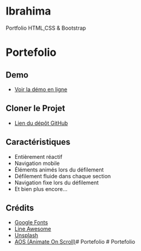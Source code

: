 # Ibrahima
 Portfolio HTML,CSS & Bootstrap

# Portefolio

## Demo
- [Voir la démo en ligne](https://ibrhma.netlify.app/)

## Cloner le Projet
- [Lien du dépôt GitHub](https://github.com/Ibrahima079/Portefolio)

## Caractéristiques
- Entièrement réactif
- Navigation mobile
- Éléments animés lors du défilement
- Défilement fluide dans chaque section
- Navigation fixe lors du défilement
- Et bien plus encore...

## Crédits
- [Google Fonts](https://fonts.google.com/)
- [Line Awesome](https://line-awesome.com/)
- [Unsplash](https://unsplash.com/)
- [AOS (Animate On Scroll)](https://michalsnik.github.io/aos/)#   P o r t e f o l i o  
 #   P o r t e f o l i o  
 